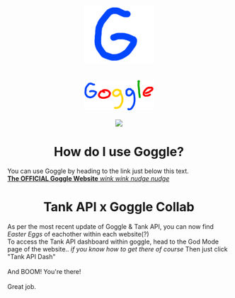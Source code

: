 <p align="center">
  <img width="156" align="center" src="https://github.com/NicohIas/goggle/blob/main/%40Extras/goggleicon.png">
</p>

<h1 align="center">
  <img width="156" align="center" src="https://github.com/NicohIas/goggle/blob/main/%40Extras/goggle.png">
</h1>

<p align="center">
  <img height="300" align="center" src="https://user-images.githubusercontent.com/93119331/196906103-a9acad58-9401-4f36-97d3-c50cbb24c42b.png">
</p>

<h1 align="center">
  How do I use Goggle?
</h1>

You can use Goggle by heading to the link just below this text. <br> [**The OFFICIAL Goggle Website** *wink wink nudge nudge*](https://nicohlasdev.github.io/goggle/)

<h1 align="center">
  Tank API x Goggle Collab
</h1>

As per the most recent update of Goggle & Tank API, you can now find *Easter Eggs* of eachother within each website(?)
<br>
To access the Tank API dashboard within goggle, head to the God Mode page of the website.. *if you know how to get there of course*
Then just click "Tank API Dash"
<br>
<br>
And BOOM! You're there!
<br>
<br>
Great job.
